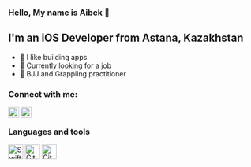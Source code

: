 ### Hello, My name is Aibek 👋

## I'm an iOS Developer from Astana, Kazakhstan
- 📱 I like building apps
- 🥅 Currently looking for a job
- 🥋 BJJ and Grappling practitioner

### Connect with me:

[<img align="left" alt="Aibekdev | LinkedIn" width="22px" src="https://cdn.jsdelivr.net/npm/simple-icons@v3/icons/linkedin.svg" />][linkedin]
[<img align="left" alt="Aibekdev | Telegram" width="22px" src="https://cdn.jsdelivr.net/npm/simple-icons@3.13.0/icons/telegram.svg" />][telegram]

<br />

### Languages and tools
[<img src="https://cdn.jsdelivr.net/gh/devicons/devicon/icons/swift/swift-original.svg" width="30" alt="Swift">][swift]
[<img src="https://cdn.jsdelivr.net/gh/devicons/devicon/icons/git/git-original-wordmark.svg" width="30" alt="Git">][git]
[<img src="https://cdn.jsdelivr.net/gh/devicons/devicon/icons/github/github-original.svg" width="30" alt="GitHub">][github]


<br />
<br />


[swift]: https://developer.apple.com/swift/
[git]: https://git-scm.com/
[github]: https://github.com/
[linkedin]: https://www.linkedin.com/in/aibekdev
[telegram]: https://www.telegram.org/aibekdev
[git]: https://git-scm.com/
